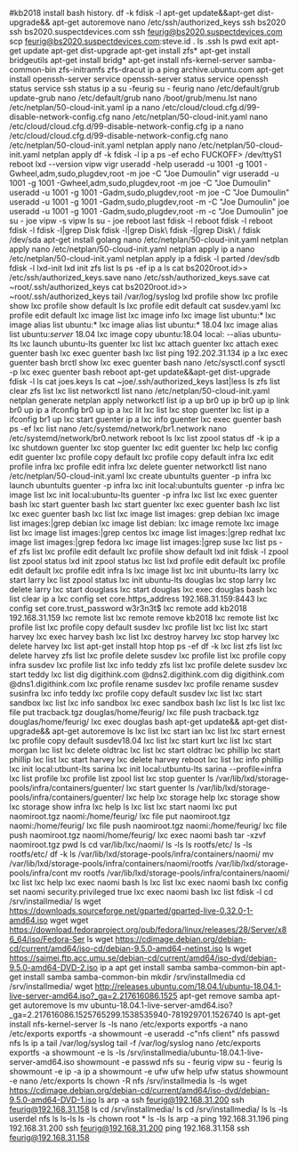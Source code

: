 <!-- kb2018InstallBashHistory, Version: 1, Modified: 2018/12/02, Author: trac -->
#kb2018 install bash history.
	df -k
	fdisk -l
	apt-get update&&apt-get dist-upgrade&& apt-get autoremove
	nano /etc/ssh/authorized_keys
	ssh bs2020
	ssh bs2020.suspectdevices.com
	ssh feurig@bs2020.suspectdevices.com
	scp feurig@bs2020.suspectdevices.com:steve.id .
	ls .ssh
	ls
	pwd
	exit
	apt-get update
	apt-get dist-upgrade
	apt-get install zfs*
	apt-get install bridgeutils
	apt-get install bridg*
	apt-get install nfs-kernel-server samba-common-bin zfs-initramfs zfs-dracut
	ip a
	ping archive.ubuntu.com
	apt-get install openssh-server
	service openssh-server status
	service openssh status
	service ssh status
	ip a
	su -feurig
	su - feurig
	nano /etc/default/grub
	update-grub
	nano /etc/default/grub
	nano /boot/grub/menu.lst
	nano /etc/netplan/50-cloud-init.yaml 
	ip a
	nano /etc/cloud/cloud.cfg.d/99-disable-network-config.cfg
	nano /etc/netplan/50-cloud-init.yaml 
	nano /etc/cloud/cloud.cfg.d/99-disable-network-config.cfg
	ip a
	nano /etc/cloud/cloud.cfg.d/99-disable-network-config.cfg
	nano /etc/netplan/50-cloud-init.yaml 
	netplan apply
	nano /etc/netplan/50-cloud-init.yaml 
	netplan apply
	df -k
	fdisk -l
	ip a
	ps -ef
	echo FUCKOFF> /dev/ttyS1
	reboot
	lxd --version
	vipw
	vigr
	useradd -help
	useradd -u 1001 -g 1001 -Gwheel,adm,sudo,plugdev,root -m joe -C "Joe Dumoulin" 
	vigr
	useradd -u 1001 -g 1001 -Gwheel,adm,sudo,plugdev,root -m joe -C "Joe Dumoulin" 
	useradd -u 1001 -g 1001 -Gadm,sudo,plugdev,root -m joe -C "Joe Dumoulin" 
	useradd -u 1001 -g 1001 -Gadm,sudo,plugdev,root -m -C "Joe Dumoulin"  joe
	useradd -u 1001 -g 1001 -Gadm,sudo,plugdev,root -m -c "Joe Dumoulin"  joe
	su - joe
	vipw -s
	vipw
	ls
	su - joe
	reboot
	last
	fdisk -l
	reboot
	fdisk -l
	reboot
	fdisk -l
	fdisk -l|grep Disk
	fdisk -l|grep Disk\ 
	fdisk -l|grep Disk\ \/
	fdisk /dev/sda
	apt-get install golang
	nano /etc/netplan/50-cloud-init.yaml 
	netplan apply
	nano /etc/netplan/50-cloud-init.yaml 
	netplan apply
	ip a
	nano /etc/netplan/50-cloud-init.yaml 
	netplan apply
	ip a
	fdisk -l
	parted /dev/sdb 
	fdisk -l
	lxd-init
	lxd init
	zfs list
	ls
	ps -ef
	ip a
	ls
	cat bs2020root.id>> /etc/ssh/authorized_keys.save 
	nano /etc/ssh/authorized_keys.save 
	cat ~root/.ssh/authorized_keys 
	cat bs2020root.id>> ~root/.ssh/authorized_keys 
	tail /var/log/syslog
	lxd profile show
	lxc profile show
	lxc profile show default
	ls
	lxc profile edit default
	cat susdev.yaml 
	lxc profile edit default
	lxc image list
	lxc image info
	lxc image list ubuntu:*
	lxc image alias list ubuntu:*
	lxc image alias list ubuntu:* 18.04
	lxc image alias list ubuntu:*server* 18.04
	lxc image copy ubuntu:18.04 local: --alias ubuntu-lts
	lxc launch ubuntu-lts guenter
	lxc list
	lxc attach guenter
	lxc attach exec guenter bash
	lxc  exec guenter bash
	lxc list
	ping 192.202.31.134
	ip a
	lxc  exec guenter bash
	brctl show
	lxc  exec guenter bash
	nano /etc/sysctl.conf 
	sysctl -p
	lxc  exec guenter bash
	reboot
	apt-get update&&apt-get dist-upgrade
	fdisk -l
	ls
	cat joes.keys 
	ls
	cat ~joe/.ssh/authorized_keys 
	last|less
	ls
	zfs list
	clear
	zfs list
	lxc list
	networkctl list
	nano /etc/netplan/50-cloud-init.yaml 
	netplan generate
	netplan apply
	networkctl list
	ip a
	up br0 up
	ip br0 up
	ip link br0 up
	ip a
	ifconfig br0 up
	ip a
	lxc lit
	lxc list
	lxc stop guenter
	lxc list
	ip a
	ifconfig br1 up
	lxc start guenter
	ip a
	lxc info guenter
	lxc exec guenter bash
	ps -ef
	lxc list
	nano /etc/systemd/network/br1.network
	nano /etc/systemd/network/br0.network
	reboot
	ls
	lxc list
	zpool status
	df -k
	ip a
	lxc shutdown guenter
	lxc stop guenter
	lxc edit guenter
	lxc help
	lxc config edit guenter
	lxc profile copy default
	lxc profile copy default infra
	lxc edit profile infra
	lxc profile edit infra
	lxc delete guenter
	networkctl list
	nano /etc/netplan/50-cloud-init.yaml 
	lxc create ubuntults guenter -p infra
	lxc launch ubuntults guenter -p infra
	lxc init local:ubuntults  guenter -p infra
	lxc image list
	lxc init local:ubuntu-lts  guenter -p infra
	lxc list 
	lxc exec guenter bash
	lxc start guenter bash
	lxc start guenter 
	lxc exec guenter bash
	lxc list 
	lxc exec guenter bash
	lxc list 
	lxc image list images:
	grep debian
	lxc image list images:|grep debian
	lxc image list debian:
	lxc image remote
	lxc image list
	lxc image list images:|grep centos
	lxc image list images:|grep redhat
	lxc image list images:|grep fedora
	lxc image list images:|grep suse
	lxc list
	ps -ef
	zfs list
	lxc profile edit default
	lxc profile show default
	lxd init
	fdisk -l
	zpool list
	zpool status
	lxd init
	zpool status
	lxc list
	lxd profile edit default
	lxc profile edit default
	lxc profile edit infra
	ls
	lxc image list
	lxc init ubuntu-lts larry 
	lxc start larry
	lxc list
	zpool status
	lxc init ubuntu-lts douglas
	lxc stop larry
	lxc delete larry
	lxc start douglass
	lxc start douglas
	lxc exec douglas bash
	lxc list
	clear
	ip a
	lxc config set core.https_address 192.168.31.159:8443
	lxc config set core.trust_password w3r3n3t$
	lxc remote add kb2018 192.168.31.159
	lxc remote list
	lxc remote remove kb2018
	lxc remote list
	lxc profile list
	lxc profile copy default susdev
	lxc profile list
	lxc list
	lxc start harvey
	lxc exec harvey bash
	lxc list
	lxc destroy harvey
	lxc stop harvey
	lxc delete harvey
	lxc list
	apt-get install htop
	htop
	ps -ef
	df -k
	lxc list
	zfs list
	lxc delete harvey
	zfs list
	lxc profile delete susdev
	lxc profile list
	lxc profile copy infra susdev
	lxc profile list
	lxc info teddy
	zfs list
	lxc profile delete susdev
	lxc start teddy
	lxc list
	dig digithink.com @dns2.digithink.com
	dig digithink.com @dns1.digithink.com
	lxc profile rename susdev
	lxc profile rename susdev susinfra
	lxc info teddy
	lxc profile copy default susdev
	lxc list
	lxc start sandbox 
	lxc list
	lxc info sandbox
	lxc exec sandbox bash
	lxc list
	ls
	lxc list
	lxc file put tracback.tgz douglas/home/feurig/
	lxc file push tracback.tgz douglas/home/feurig/
	lxc exec douglas bash
	apt-get update&& apt-get dist-upgrade&& apt-get autoremove
	ls
	lxc list 
	lxc start ian
	lxc list
	lxc start ernest
	lxc profile copy default susdev18.04
	lxc list
	lxc start kurt
	lxc list
	lxc start morgan
	lxc list
	lxc delete oldtrac
	lxc list
	lxc start oldtrac 
	lxc phillip
	lxc start phillip
	lxc list
	lxc start harvey
	lxc delete harvey
	reboot
	lxc list
	lxc info phillip
	lxc init local:utbunt-lts sarina
	lxc init local:utbuntu-lts sarina --profile=infra
	lxc list profile
	lxc profile list
	zpool list
	lxc stop guenter
	ls /var/lib/lxd/storage-pools/infra/containers/guenter/
	lxc start guenter
	ls /var/lib/lxd/storage-pools/infra/containers/guenter/
	lxc help
	lxc storage help
	lxc storage show
	lxc storage show infra
	lxc help
	ls
	lxc list
	lxc start naomi 
	lxc put naomiroot.tgz naomi:/home/feurig/
	lxc file put naomiroot.tgz naomi:/home/feurig/
	lxc file push naomiroot.tgz naomi:/home/feurig/
	lxc file push naomiroot.tgz naomi/home/feurig/
	lxc exec naomi bash
	tar -xzvf  naomiroot.tgz 
	pwd
	ls
	cd var/lib/lxc/naomi/
	ls -ls
	ls rootfs/etc/
	ls -ls rootfs/etc/
	df -k
	ls /var/lib/lxd/storage-pools/infra/containers/naomi/
	mv /var/lib/lxd/storage-pools/infra/containers/naomi/rootfs /var/lib/lxd/storage-pools/infra/cont
	mv rootfs /var/lib/lxd/storage-pools/infra/containers/naomi/
	lxc list
	lxc help
	lxc exec naomi bash
	ls
	lxc list
	lxc exec naomi bash
	lxc config set naomi  security.privileged true
	lxc exec naomi bash
	lxc list
	fdisk -l
	cd /srv/installmedia/
	ls
	wget https://downloads.sourceforge.net/gparted/gparted-live-0.32.0-1-amd64.iso
	wget
	wget https://download.fedoraproject.org/pub/fedora/linux/releases/28/Server/x86_64/iso/Fedora-Ser
	ls
	wget https://cdimage.debian.org/debian-cd/current/amd64/iso-cd/debian-9.5.0-amd64-netinst.iso
	ls
	wget https://saimei.ftp.acc.umu.se/debian-cd/current/amd64/iso-dvd/debian-9.5.0-amd64-DVD-2.iso
	ip a
	apt get install samba samba-common-bin
	apt-get install samba samba-common-bin
	mkdir /srv/installmedia
	cd /srv/installmedia/
	wget http://releases.ubuntu.com/18.04.1/ubuntu-18.04.1-live-server-amd64.iso?_ga=2.217616086.1525
	apt-get remove samba
	apt-get autoremove
	ls
	mv ubuntu-18.04.1-live-server-amd64.iso\?_ga\=2.217616086.1525765299.1538535940-781929701.1526740
	ls
	apt-get install nfs-kernel-server
	ls -ls
	nano /etc/exports 
	exportfs -a
	nano /etc/exports 
	exportfs -a
	showmount -e
	useradd -c"nfs client"  nfs
	passwd nfs
	ls
	ip a
	tail /var/log/syslog
	tail -f /var/log/syslog
	nano /etc/exports 
	exportfs -a
	showmount -e
	ls -ls /srv/installmedia/ubuntu-18.04.1-live-server-amd64.iso
	showmount -e
	passwd nfs
	su - feurig
	vipw
	su - feurig
	ls 
	showmount -e
	ip -a
	ip a
	showmount -e
	ufw
	ufw help
	ufw status
	showmount -e
	nano /etc/exports 
	ls
	chown -R nfs /srv/installmedia
	ls -ls
	wget https://cdimage.debian.org/debian-cd/current/amd64/iso-dvd/debian-9.5.0-amd64-DVD-1.iso
	ls
	arp -a
	ssh feurig@192.168.31.200
	ssh feurig@192.168.31.158
	ls
	cd /srv/installmedia/
	ls
	cd /srv/installmedia/
	ls
	ls -ls
	userdel nfs
	ls
	ls-ls
	ls -ls
	chown root *
	ls -ls
	ls
	arp -a
	ping 192.168.31.196
	ping 192.168.31.200
	ssh feurig@192.168.31.200
	ping 192.168.31.158
	ssh feurig@192.168.31.158
	
